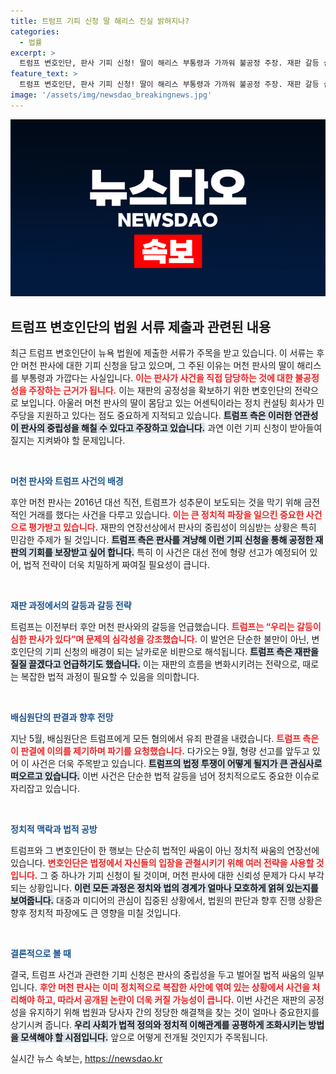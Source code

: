 ```yaml
---
title: 트럼프 기피 신청 딸 해리스 진실 밝혀지나?
categories:
  - 법률
excerpt: >
  트럼프 변호인단, 판사 기피 신청! 딸이 해리스 부통령과 가까워 불공정 주장. 재판 갈등 심화 속, 형량 선고 D-9, 과연 결과는?
feature_text: >
  트럼프 변호인단, 판사 기피 신청! 딸이 해리스 부통령과 가까워 불공정 주장. 재판 갈등 심화 속, 형량 선고 D-9, 과연 결과는?
image: '/assets/img/newsdao_breakingnews.jpg'
---
```


<p><img src="/assets/img/newsdao_breakingnews.jpg" alt="ranknews 속보" /></p>

<h2 data-ke-size="size26">트럼프 변호인단의 법원 서류 제출과 관련된 내용</h2>

<p data-ke-size="size16">최근 트럼프 변호인단이 뉴욕 법원에 제출한 서류가 주목을 받고 있습니다. 이 서류는 후안 머천 판사에 대한 기피 신청을 담고 있으며, 그 주된 이유는 머천 판사의 딸이 해리스를 부통령과 가깝다는 사실입니다. <b><span style="color: #ee2323;">이는 판사가 사건을 직접 담당하는 것에 대한 불공정성을 주장하는 근거가 됩니다.</span></b> 이는 재판의 공정성을 확보하기 위한 변호인단의 전략으로 보입니다. 아울러 머천 판사의 딸이 몸담고 있는 어센틱이라는 정치 컨설팅 회사가 민주당을 지원하고 있다는 점도 중요하게 지적되고 있습니다. <b><span style="background-color: #21538527;">트럼프 측은 이러한 연관성이 판사의 중립성을 해칠 수 있다고 주장하고 있습니다.</span></b> 과연 이런 기피 신청이 받아들여질지는 지켜봐야 할 문제입니다.</p>

<p data-ke-size="size16">&nbsp;</p>

<p><b><span style="color: #1a5490;">머천 판사와 트럼프 사건의 배경</span></b></p>

<p data-ke-size="size16">후안 머천 판사는 2016년 대선 직전, 트럼프가 성추문이 보도되는 것을 막기 위해 금전적인 거래를 했다는 사건을 다루고 있습니다. <b><span style="color: #ee2323;">이는 큰 정치적 파장을 일으킨 중요한 사건으로 평가받고 있습니다.</span></b> 재판의 연장선상에서 판사의 중립성이 의심받는 상황은 특히 민감한 주제가 될 것입니다. <b><span style="background-color: #21538527;">트럼프 측은 판사를 겨냥해 이런 기피 신청을 통해 공정한 재판의 기회를 보장받고 싶어 합니다.</span></b> 특히 이 사건은 대선 전에 형량 선고가 예정되어 있어, 법적 전략이 더욱 치밀하게 짜여질 필요성이 큽니다.</p>

<p data-ke-size="size16">&nbsp;</p>

<p><b><span style="color: #1a5490;">재판 과정에서의 갈등과 갈등 전략</span></b></p>

<p data-ke-size="size16">트럼프는 이전부터 후안 머천 판사와의 갈등을 언급했습니다. <b><span style="color: #ee2323;">트럼프는 “우리는 갈등이 심한 판사가 있다”며 문제의 심각성을 강조했습니다.</span></b> 이 발언은 단순한 불만이 아닌, 변호인단의 기피 신청의 배경이 되는 날카로운 비판으로 해석됩니다. <b><span style="background-color: #21538527;">트럼프 측은 재판을 질질 끌겠다고 언급하기도 했습니다.</span></b> 이는 재판의 흐름을 변화시키려는 전략으로, 때로는 복잡한 법적 과정이 필요할 수 있음을 의미합니다.</p>

<p data-ke-size="size16">&nbsp;</p>

<p><b><span style="color: #1a5490;">배심원단의 판결과 향후 전망</span></b></p>

<p data-ke-size="size16">지난 5월, 배심원단은 트럼프에게 모든 혐의에서 유죄 판결을 내렸습니다. <b><span style="color: #ee2323;">트럼프 측은 이 판결에 이의를 제기하며 파기를 요청했습니다.</span></b> 다가오는 9월, 형량 선고를 앞두고 있어 이 사건은 더욱 주목받고 있습니다. <b><span style="background-color: #21538527;">트럼프의 법정 투쟁이 어떻게 될지가 큰 관심사로 떠오르고 있습니다.</span></b> 이번 사건은 단순한 법적 갈등을 넘어 정치적으로도 중요한 이슈로 자리잡고 있습니다.</p>

<p data-ke-size="size16">&nbsp;</p>

<p><b><span style="color: #1a5490;">정치적 맥락과 법적 공방</span></b></p>

<p data-ke-size="size16">트럼프와 그 변호인단이 한 행보는 단순히 법적인 싸움이 아닌 정치적 싸움의 연장선에 있습니다. <b><span style="color: #ee2323;">변호인단은 법정에서 자신들의 입장을 관철시키기 위해 여러 전략을 사용할 것입니다.</span></b> 그 중 하나가 기피 신청이 될 것이며, 머천 판사에 대한 신뢰성 문제가 다시 부각되는 상황입니다. <b><span style="background-color: #21538527;">이런 모든 과정은 정치와 법의 경계가 얼마나 모호하게 얽혀 있는지를 보여줍니다.</span></b> 대중과 미디어의 관심이 집중된 상황에서, 법원의 판단과 향후 진행 상황은 향후 정치적 파장에도 큰 영향을 미칠 것입니다.</p>

<p data-ke-size="size16">&nbsp;</p>

<p><b><span style="color: #1a5490;">결론적으로 볼 때</span></b></p>

<p data-ke-size="size16">결국, 트럼프 사건과 관련한 기피 신청은 판사의 중립성을 두고 벌어질 법적 싸움의 일부입니다. <b><span style="color: #ee2323;">후안 머천 판사는 이미 정치적으로 복잡한 사안에 엮여 있는 상황에서 사건을 처리해야 하고, 따라서 공개된 논란이 더욱 커질 가능성이 큽니다.</span></b> 이번 사건은 재판의 공정성을 유지하기 위해 법원과 당사자 간의 정당한 해결책을 찾는 것이 얼마나 중요한지를 상기시켜 줍니다. <b><span style="background-color: #21538527;">우리 사회가 법적 정의와 정치적 이해관계를 공평하게 조화시키는 방법을 모색해야 할 시점입니다.</span></b> 앞으로 어떻게 전개될 것인지가 주목됩니다.</p>
실시간 뉴스 속보는, <a href="https://newsdao.kr" rel="dofollow">https://newsdao.kr</a>


